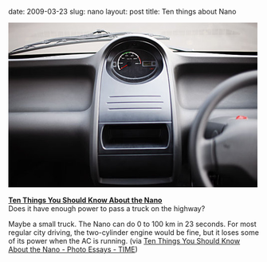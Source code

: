 date: 2009-03-23
slug: nano
layout: post
title: Ten things about Nano


<a href="http://www.time.com/time/photogallery/0,29307,1887087_1860657,00.html"><img src="/static/tumblr_files/kLg0R7T3tleoprvrOyRfNDNJo1_500.jpg"/></a><br/><p><a href="http://www.time.com/time/photogallery/0,29307,1887087_1860659,00.html" target="_blank"><b>Ten Things You Should Know About the Nano</b><br/></a>Does it have enough power to pass a truck on the highway?<br/>

Maybe a small truck. The Nano can do 0 to 100&#160;km in 23 seconds. For most regular city driving, the two-cylinder engine would be fine, but it loses some of its power when the AC is running. (via <a href="http://www.time.com/time/photogallery/0,29307,1887087_1860657,00.html" target="_blank">Ten Things You Should Know About the Nano - Photo Essays - TIME</a>)</p>
